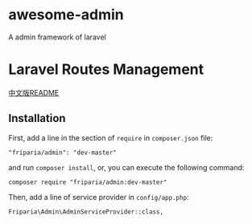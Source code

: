 # awesome-admin
A admin framework of laravel
# Laravel Routes Management

[中文版README](https://github.com/friparia/awesome-admin/blob/master/README.chs.md)


## Installation

First, add a line in the section of `require` in `composer.json` file:

    "friparia/admin": "dev-master"
    
and run `composer install`, or, you can execute the following command:
    
    composer require "friparia/admin:dev-master"

Then, add a line of service provider in `config/app.php`:
    
    Friparia\Admin\AdminServiceProvider::class,
